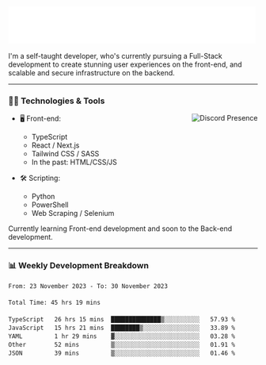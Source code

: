 <img src="assets/wave.svg" alt=":wave:" />

I'm a self-taught developer, who's currently pursuing a Full-Stack development to create stunning user experiences on the front-end, and scalable and secure infrastructure on the backend.

---

### 🧑‍💻 Technologies & Tools

<a href="https://discord.com/users/414304208649453568" target="_blank" rel="nofollow">
   <img src="https://lanyard-profile-readme.vercel.app/api/414304208649453568?idleMessage=Probably%20doing%20something%20else..." alt="Discord Presence" align="right">
</a>

- 🖥️ Front-end:

  - TypeScript
  - React / Next.js
  - Tailwind CSS / SASS
  - In the past: HTML/CSS/JS

- 🛠 Scripting:

  - Python
  - PowerShell
  - Web Scraping / Selenium

Currently learning Front-end development and soon to the Back-end development.

---

### 📊 Weekly Development Breakdown

<!-- ![ccrsxx's GitHub Stats](https://github-readme-stats.vercel.app/api?username=ccrsxx&count_private=true&theme=tokyonight) -->
<!-- ![ccrsxx's Top Langs](https://github-readme-stats.vercel.app/api/top-langs/?username=ccrsxx&hide=lua,java,html&theme=tokyonight) -->

<!--START_SECTION:waka-->

```txt
From: 23 November 2023 - To: 30 November 2023

Total Time: 45 hrs 19 mins

TypeScript   26 hrs 15 mins  ██████████████▒░░░░░░░░░░   57.93 %
JavaScript   15 hrs 21 mins  ████████▒░░░░░░░░░░░░░░░░   33.89 %
YAML         1 hr 29 mins    ▓░░░░░░░░░░░░░░░░░░░░░░░░   03.28 %
Other        52 mins         ▒░░░░░░░░░░░░░░░░░░░░░░░░   01.91 %
JSON         39 mins         ▒░░░░░░░░░░░░░░░░░░░░░░░░   01.46 %
```

<!--END_SECTION:waka-->
